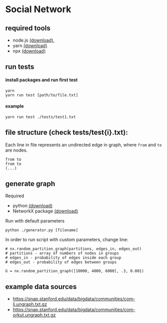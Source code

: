 # Social Network
## required tools
* node.js [(download)](https://nodejs.org/en/),
* yarn [(download)](https://yarnpkg.com/getting-started/install)
* npx [(download)](https://www.npmjs.com/package/npx)

## run tests
#### install packages and run first test
```
yarn
yarn run test [path/to/file.txt]
```
#### example
```
yarn run test ./tests/test1.txt
```

## file structure (check tests/test{i}.txt):
Each line in file represents an undirected edge in graph, where `from` and `to` are nodes.
```
from to
from to
(...)
```

## generate graph
Required
- python [(download)](https://www.python.org/downloads/)
- NetworkX package [(download)](https://networkx.github.io/documentation/stable/install.html)

Run with default parameters
```
python ./generator.py [filename]
```
In order to run script with custom parameters, change line:
```
# nx.random_partition_graph(partitions, edges_in, edges_out)
# partitions - array of numbers of nodes in groups
# edges_in - probability of edges inside each group
# edges_out - probability of edges between groups

G = nx.random_partition_graph([10000, 4000, 6000], .3, 0.001)
```

## example data sources
* https://snap.stanford.edu/data/bigdata/communities/com-lj.ungraph.txt.gz
* https://snap.stanford.edu/data/bigdata/communities/com-orkut.ungraph.txt.gz

